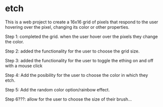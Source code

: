 # etch
This is a web project to create a 16x16 grid of pixels that respond to the user hovering over the pixel, changing its color or other properties.

Step 1: completed the grid. when the user hover over the pixels they change the color.

Step 2: added the functionality for the user to choose the grid size.

Step 3: added the functionality for the user to toggle the ething on and off with a mouse click

Step 4: Add the posibility for the user to choose the color in which they etch.

Step 5: Add the random color option/rainbow effect. 

Step 6???: allow for the user to choose the size of their brush...

